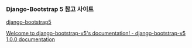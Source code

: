 ### Django-Bootstrap 5 참고 사이트

[django-bootstrap5](https://pypi.org/project/django-bootstrap5/)

[Welcome to django-bootstrap-v5's documentation! - django-bootstrap-v5 1.0.0 documentation](https://django-bootstrap-v5.readthedocs.io/en/latest/)